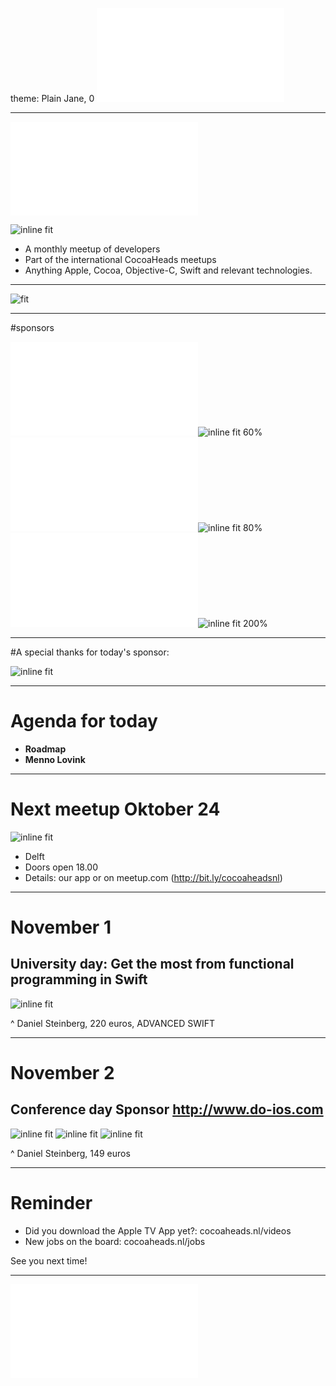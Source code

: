 theme: Plain Jane, 0
 ![fit 150%](../../Logos/CocoaHeadsNL.pdf)

---

![right](../../Logos/CocoaHeadsNL.pdf)

![inline fit](../../Images/4.jpg)

- A monthly meetup of developers
- Part of the international CocoaHeads meetups
- Anything Apple, Cocoa, Objective-C, Swift and relevant technologies.

---

![fit](../../Images/swag.png)

---

#sponsors

![inline fit 60%](../../Logos/egeniq.pdf)![inline fit 60%](../../Logos/parkmobile.png)
![inline fit 300%](../../Logos/xebia.pdf)![inline fit 80%](../../Logos/logo-nyon_black_website.png)
![inline fit 70%](../../Logos/payconiq.pdf)![inline fit 200%](../../Logos/achmea.jpg)

---

#A special thanks for today's sponsor:

![inline fit](../../Logos/roadmap.png)

---

# Agenda for today

- **Roadmap** 
- **Menno Lovink** 

---

# Next meetup Oktober 24
![inline fit](../../Logos/funda.png)

- Delft
- Doors open 18.00
- Details: our app or on meetup.com (http://bit.ly/cocoaheadsnl)

---

# November 1
## University day: Get the most from functional programming in Swift

![inline fit](../../Logos/do_ios_logo.png)

^ Daniel Steinberg, 220 euros, ADVANCED SWIFT

---

# November 2
## Conference day Sponsor http://www.do-ios.com

![inline fit](../../Logos/do_ios_logo.png)
![inline fit](../../Logos/abnamro.png)
![inline fit](../../Logos/q42.png)

^ Daniel Steinberg, 149 euros

---


# Reminder

- Did you download the Apple TV App yet?: cocoaheads.nl/videos
- New jobs on the board: cocoaheads.nl/jobs

See you next time!

---

![fit](../../Logos/CocoaHeadsNL.pdf)
